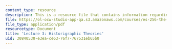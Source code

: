 ```yaml
---
content_type: resource
description: This is a resource file that contains information regarding lecture 3.
file: https://ol-ocw-studio-app-qa.s3.amazonaws.com/courses/es-256-the-coming-years-spring-2008/30840530e3eace6376f7767531eb65b0_MITES_256S08_Lec03.pdf
file_type: application/pdf
resourcetype: Document
title: 'Lecture 3: Historigraphic Theories'
uid: 30840530-e3ea-ce63-76f7-767531eb65b0
---
```

